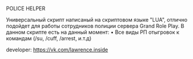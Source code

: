 POLICE HELPER

Универсальный скрипт написаный на скриптовом языке "LUA", отлично подойдет для работы сотрудников полиции сервера Grand Role Play.
В данном скрипте есть на данный момент:
• Все виды РП отыгровок к командам (/su, /cuff, /arrest, и.т.д)

developer: 
https://vk.com/lawrence.inside
